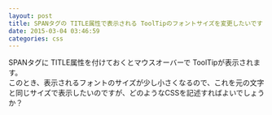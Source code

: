 ```yaml
---
layout: post
title: SPANタグの TITLE属性で表示される ToolTipのフォントサイズを変更したいです
date: 2015-03-04 03:46:59
categories: css
---
```

<!-- {% raw %} -->
<p>SPANタグに TITLE属性を付けておくとマウスオーバーで ToolTipが表示されます。<br>
このとき、表示されるフォントのサイズが少し小さくなるので、これを元の文字と同じサイズで表示したいのですが、どのようなCSSを記述すればよいでしょうか？</p>
<!-- {% endraw %} -->
